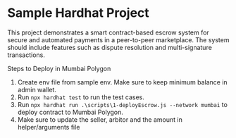 # Sample Hardhat Project

This project demonstrates a smart contract-based escrow system for secure and automated payments in a peer-to-peer marketplace. The system should include features such as dispute resolution and multi-signature transactions.

Steps to Deploy in Mumbai Polygon

1. Create env file from sample env. Make sure to keep minimum balance in admin wallet.
2. Run `npx hardhat test` to run the test cases.
3. Run `npx hardhat run .\scripts\1-deployEscrow.js --network mumbai` to deploy contract to Mumbai Polygon.
4. Make sure to update the seller, arbitor and the amount in helper/arguments file
